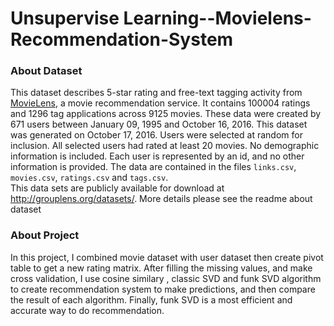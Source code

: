 # Unsupervise Learning--Movielens-Recommendation-System

### About Dataset
This dataset describes 5-star rating and free-text tagging activity from [MovieLens](http://movielens.org), 
a movie recommendation service. It contains 100004 ratings and 1296 tag applications across 9125 movies. 
These data were created by 671 users between January 09, 1995 and October 16, 2016. 
This dataset was generated on October 17, 2016.
Users were selected at random for inclusion. All selected users had rated at least 20 movies. 
No demographic information is included. Each user is represented by an id, and no other information is provided.
The data are contained in the files `links.csv`, `movies.csv`, `ratings.csv` and `tags.csv`. \
This data sets are publicly available for download at <http://grouplens.org/datasets/>. More details please see the readme about dataset

### About Project
In this project, I combined movie dataset with user dataset then create pivot table to get a new rating matrix.
After filling the missing values, and make cross validation, I use cosine similary , classic SVD and funk SVD algorithm to create
recommendation system to make predictions, and then compare the result of each algorithm. Finally, funk SVD is a most efficient and 
accurate way to do recommendation.
